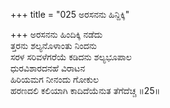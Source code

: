 +++
title = "025 ಅರಸನನು ಹಿನ್ದಿಕ್ಕಿ"

+++
ಅರಸನನು ಹಿಂದಿಕ್ಕಿ ನಡೆದು  
ತ್ತರನು ಶಲ್ಯನೊಳಾಂತು ನಿಂದನು  
ಸರಳ ಸರಿವಳೆಗರೆಯೆ ಕಡಿದನು ಶಲ್ಯಭೂಪಾಲ  
ಧುರವಿಶಾರದನಹೆ ವಿರಾಟನ  
ಹಿರಿಯಮಗ ನೀನಂದು ಗೋಕುಲ  
ಹರಣದಲಿ ಕಲಿಯಾಗಿ ಕಾದಿದೆಯೆನುತ ತೆಗೆದೆಚ್ಚ      ॥25॥